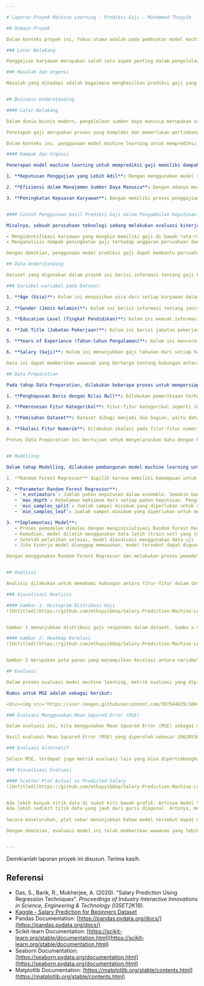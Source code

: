 ```yaml
---

# Laporan Proyek Machine Learning - Prediksi Gaji - Muhammad Thayyib

## Domain Proyek

Dalam konteks proyek ini, fokus utama adalah pada pembuatan model machine learning untuk memprediksi gaji seseorang berdasarkan beberapa fitur seperti usia, jenis kelamin, tingkat pendidikan, jabatan pekerjaan, dan tahun-tahun pengalaman. Prediksi gaji memiliki banyak aplikasi dalam industri, termasuk dalam proses rekrutmen dan penggajian karyawan.

### Latar Belakang

Penggajian karyawan merupakan salah satu aspek penting dalam pengelolaan sumber daya manusia di sebuah perusahaan. Penentuan gaji yang tepat dapat memengaruhi kepuasan dan motivasi karyawan, serta memberikan dampak pada kinerja dan produktivitas perusahaan secara keseluruhan. Oleh karena itu, pengembangan model prediksi gaji menjadi relevan dalam mendukung pengambilan keputusan yang akurat dalam manajemen sumber daya manusia.

### Masalah dan Urgensi

Masalah yang dihadapi adalah bagaimana menghasilkan prediksi gaji yang akurat berdasarkan karakteristik individu karyawan. Urgensinya adalah untuk meningkatkan efisiensi dalam proses penggajian, memastikan keadilan dalam penetapan gaji, serta mendukung pengambilan keputusan strategis dalam pengelolaan sumber daya manusia.


## Business Understanding

#### Latar Belakang

Dalam dunia bisnis modern, pengelolaan sumber daya manusia merupakan salah satu aspek penting yang memengaruhi kesuksesan sebuah perusahaan. Penggajian karyawan adalah salah satu bagian dari manajemen sumber daya manusia yang memiliki dampak signifikan terhadap produktivitas, kepuasan karyawan, dan keberlanjutan bisnis secara keseluruhan. Oleh karena itu, penting bagi perusahaan untuk memiliki sistem penggajian yang adil, transparan, dan efisien.

Penetapan gaji merupakan proses yang kompleks dan memerlukan pertimbangan berbagai faktor, termasuk pengalaman kerja, tingkat pendidikan, jabatan pekerjaan, dan faktor-faktor lainnya. Namun, dalam banyak kasus, proses ini dapat menjadi subjektif dan rentan terhadap bias.

Dalam konteks ini, penggunaan model machine learning untuk memprediksi gaji seseorang dapat memberikan keuntungan yang signifikan bagi perusahaan. Dengan memanfaatkan data historis tentang karyawan dan faktor-faktor yang memengaruhi gaji, perusahaan dapat mengembangkan model yang dapat memberikan perkiraan gaji yang lebih objektif dan terukur.

#### Dampak dan Urgensi

Penerapan model machine learning untuk memprediksi gaji memiliki dampak yang luas dalam konteks bisnis dan ekonomi, antara lain:

1. **Keputusan Penggajian yang Lebih Adil**: Dengan menggunakan model yang didasarkan pada data objektif, perusahaan dapat memastikan bahwa keputusan penggajian didasarkan pada faktor-faktor yang relevan dan tidak terpengaruh oleh bias individu. Hal ini dapat membantu menciptakan lingkungan kerja yang lebih adil dan merata bagi semua karyawan.

2. **Efisiensi dalam Manajemen Sumber Daya Manusia**: Dengan adanya model prediksi gaji yang akurat, perusahaan dapat mengoptimalkan alokasi sumber daya manusia dan merencanakan anggaran dengan lebih efisien. Hal ini memungkinkan perusahaan untuk mengalokasikan sumber daya dengan lebih baik sesuai dengan kebutuhan operasional dan strategis.

3. **Peningkatan Kepuasan Karyawan**: Dengan memiliki proses penggajian yang transparan dan terukur, karyawan akan merasa lebih dihargai dan diakui atas kontribusi mereka. Hal ini dapat meningkatkan tingkat kepuasan karyawan, yang pada gilirannya dapat berkontribusi pada produktivitas dan retensi karyawan yang lebih tinggi.


#### Contoh Penggunaan Hasil Prediksi Gaji dalam Pengambilan Keputusan Bisnis

Misalnya, sebuah perusahaan teknologi sedang melakukan evaluasi kinerja karyawan dan merencanakan peningkatan gaji tahunan. Dengan menggunakan model prediksi gaji, perusahaan dapat:

- Mengidentifikasi karyawan yang mungkin memiliki gaji di bawah rata-rata untuk tingkat pendidikan dan pengalaman kerjanya, dan memberikan peningkatan gaji yang sesuai untuk menjaga keseimbangan internal dan menghindari masalah kepuasan karyawan.
- Menganalisis dampak peningkatan gaji terhadap anggaran perusahaan dan menentukan alokasi dana yang optimal untuk memenuhi kebutuhan penggajian tanpa mengorbankan stabilitas keuangan perusahaan.

Dengan demikian, penggunaan model prediksi gaji dapat membantu perusahaan dalam mengambil keputusan yang lebih tepat dan strategis dalam pengelolaan sumber daya manusia mereka.

## Data Understanding

Dataset yang digunakan dalam proyek ini berisi informasi tentang gaji karyawan di sebuah perusahaan. Setiap baris mewakili seorang karyawan, dan kolom-kolomnya mencakup informasi seperti usia, jenis kelamin, tingkat pendidikan, jabatan pekerjaan, tahun-tahun pengalaman, dan gaji.

### Variabel-variabel pada Dataset:

1. **Age (Usia)**: Kolom ini menyajikan usia dari setiap karyawan dalam tahun. Nilai-nilai dalam kolom ini bersifat numerik.
   
2. **Gender (Jenis Kelamin)**: Kolom ini berisi informasi tentang jenis kelamin setiap karyawan, yang dapat berupa laki-laki atau perempuan. Nilai-nilai dalam kolom ini bersifat kategorikal.

3. **Education Level (Tingkat Pendidikan)**: Kolom ini memuat informasi tentang tingkat pendidikan setiap karyawan, yang dapat berupa SMA, sarjana (bachelor's degree), magister (master's degree), atau doktor (PhD). Nilai-nilai dalam kolom ini bersifat kategorikal.

4. **Job Title (Jabatan Pekerjaan)**: Kolom ini berisi jabatan pekerjaan setiap karyawan, yang dapat bervariasi tergantung pada perusahaan dan mencakup posisi seperti manajer, analis, insinyur, atau administrator. Nilai-nilai dalam kolom ini bersifat kategorikal.

5. **Years of Experience (Tahun-tahun Pengalaman)**: Kolom ini mencerminkan jumlah tahun pengalaman kerja dari setiap karyawan. Nilai-nilai dalam kolom ini bersifat numerik.

6. **Salary (Gaji)**: Kolom ini menunjukkan gaji tahunan dari setiap karyawan dalam dolar Amerika Serikat (USD). Nilai-nilai dalam kolom ini bersifat numerik dan dapat bervariasi tergantung pada faktor-faktor seperti jabatan pekerjaan, tahun-tahun pengalaman, dan tingkat pendidikan.

Data ini dapat memberikan wawasan yang berharga tentang hubungan antara faktor-faktor tertentu seperti usia, jenis kelamin, pendidikan, dan pengalaman kerja dengan besaran gaji. Analisis lebih lanjut tentang data ini akan membantu kita memahami pola-pola yang mungkin terjadi dan merancang model prediksi gaji yang lebih akurat.

## Data Preparation

Pada tahap Data Preparation, dilakukan beberapa proses untuk mempersiapkan data agar siap digunakan dalam pembangunan model machine learning. Proses-proses tersebut antara lain:

1. **Penghapusan Baris dengan Nilai Null**: Dilakukan pemeriksaan terhadap dataset untuk menemukan baris-baris yang memiliki nilai null. Baris-baris tersebut kemudian dihapus dari dataset untuk memastikan kebersihan data yang digunakan dalam pemodelan.

2. **Pemrosesan Fitur Kategorikal**: Fitur-fitur kategorikal seperti Jenis Kelamin, Tingkat Pendidikan, dan Jabatan Pekerjaan perlu diubah menjadi bentuk numerik agar dapat dimengerti oleh model machine learning. Teknik yang digunakan untuk ini adalah pengkodean one-hot, di mana setiap kategori pada fitur kategorikal akan diubah menjadi variabel biner.

3. **Pemisahan Dataset**: Dataset dibagi menjadi dua bagian, yaitu data latih (train set) dan data uji (test set). Data latih digunakan untuk melatih model, sementara data uji digunakan untuk menguji kinerja model yang telah dilatih.

4. **Skalasi Fitur Numerik**: Dilakukan skalasi pada fitur-fitur numerik agar memiliki rentang nilai yang serupa. Hal ini diperlukan agar tidak ada fitur yang mendominasi yang lain dalam proses pelatihan model.

Proses Data Preparation ini bertujuan untuk menyelaraskan data dengan kebutuhan pemodelan dan memastikan bahwa data yang digunakan untuk melatih dan menguji model bersih, terstruktur, dan siap digunakan. Dengan melakukan Data Preparation yang baik, diharapkan kinerja model machine learning yang dibangun dapat dioptimalkan dan memberikan hasil yang lebih baik.


## Modelling

Dalam tahap Modelling, dilakukan pembangunan model machine learning untuk menyelesaikan permasalahan yang telah diidentifikasi sebelumnya. Model yang dipilih dan diimplementasikan dalam proyek ini adalah **Random Forest Regressor**. Pemilihan model ini didasarkan pada beberapa pertimbangan sebagai berikut:

1. **Random Forest Regressor** dipilih karena memiliki kemampuan untuk menangani dataset dengan banyak fitur dengan baik. Selain itu, model ini memiliki fleksibilitas yang baik dalam menangani data numerik dan kategorikal. Random Forest juga cenderung tidak overfitting dan dapat memberikan hasil yang stabil.

2. **Parameter Random Forest Regressor**:
   - `n_estimators`: Jumlah pohon keputusan dalam ensemble. Semakin banyak pohon, semakin baik modelnya, tetapi juga semakin lama waktu komputasi yang dibutuhkan. Dalam proyek ini, nilai defaultnya adalah 100.
   - `max_depth`: Kedalaman maksimum dari setiap pohon keputusan. Pengaturan nilai yang lebih rendah dapat membantu mencegah overfitting. Nilai defaultnya adalah None, yang berarti setiap node akan diperluas sampai semua daunnya murni.
   - `min_samples_split`: Jumlah sampel minimum yang diperlukan untuk membagi sebuah node internal. Nilai defaultnya adalah 2, yang berarti node akan dibagi jika memiliki setidaknya 2 sampel.
   - `min_samples_leaf`: Jumlah sampel minimum yang diperlukan untuk menjadi daun (node termina) dalam pohon. Nilai defaultnya adalah 1.

3. **Implementasi Model**:
   - Proses pemodelan dimulai dengan menginisialisasi Random Forest Regressor dengan parameter yang telah ditentukan.
   - Kemudian, model dilatih menggunakan data latih (train set) yang telah dipersiapkan sebelumnya.
   - Setelah pelatihan selesai, model dievaluasi menggunakan data uji (test set) untuk mengukur kinerjanya.
   - Jika kinerja model dianggap memuaskan, model tersebut dapat digunakan untuk memprediksi gaji berdasarkan fitur-fitur yang diberikan.

Dengan menggunakan Random Forest Regressor dan melakukan proses pemodelan dengan tepat, diharapkan model yang dihasilkan mampu memberikan prediksi gaji yang akurat dan dapat digunakan untuk mendukung pengambilan keputusan yang lebih baik dalam konteks analisis gaji.


## Analisis

Analisis dilakukan untuk memahami hubungan antara fitur-fitur dalam dataset dengan gaji. Visualisasi histogram distribusi gaji menunjukkan bahwa distribusi gaji cenderung condong ke kanan (right-skewed), dengan sebagian besar responden memiliki gaji di kisaran rendah hingga menengah.

### Visualisasi Analisis

#### Gambar 1: Histogram Distribusi Gaji
![Untitled](https://github.com/mthayyibUnp/Salary-Prediction-Machine-Learning/assets/124302200/ac8a208b-0c18-4e67-bcac-de42e2dba3a7)


Gambar 1 menunjukkan distribusi gaji responden dalam dataset. Sumbu x mewakili gaji, sedangkan sumbu y mewakili jumlah orang yang menerima gaji tersebut. Distribusi gaji cenderung condong ke kanan (right-skewed), dengan sebagian besar responden memiliki gaji di kisaran rendah hingga menengah. Perbedaan antara gaji rata-rata dan gaji median menunjukkan adanya sebagian responden dengan penghasilan jauh lebih tinggi dari rata-rata, yang dapat dipengaruhi oleh faktor-faktor seperti pendidikan, pengalaman kerja, dan lokasi.

#### Gambar 2: Heatmap Korelasi
![Untitled](https://github.com/mthayyibUnp/Salary-Prediction-Machine-Learning/assets/124302200/3f831465-c9e8-4433-bdd8-4d26cf49d8ea)


Gambar 2 merupakan peta panas yang menampilkan korelasi antara variabel usia, masa kerja, dan gaji. Warna pada peta panas menunjukkan kekuatan korelasi antara variabel-variabel tersebut. Terdapat korelasi positif yang kuat antara usia dan gaji, serta antara masa kerja dan gaji. Artinya, semakin bertambah usia atau masa kerja seseorang, gaji cenderung meningkat. Namun, terdapat korelasi positif yang lebih lemah antara usia dan masa kerja.

## Evaluasi

Dalam proses evaluasi model machine learning, metrik evaluasi yang dipilih sangat penting untuk mengukur kinerja model. Dalam kasus ini, metrik evaluasi yang digunakan adalah Mean Squared Error (MSE), yang mengukur rata-rata dari kuadrat perbedaan antara nilai sebenarnya (y_test) dan nilai prediksi (y_pred). 

Rumus untuk MSE adalah sebagai berikut:

<div><img src="https://user-images.githubusercontent.com/107544829/188412654-f5dc0ae1-901b-470e-aae5-1f6b5fb68b4d.png" width="300"/></div>

### Evaluasi Menggunakan Mean Squared Error (MSE)

Dalam evaluasi ini, kita menggunakan Mean Squared Error (MSE) sebagai metrik utama untuk mengukur kinerja model. Nilai MSE yang lebih rendah menunjukkan bahwa model lebih baik dalam memprediksi nilai gaji.

Hasil evaluasi Mean Squared Error (MSE) yang diperoleh sebesar 296285366.6666667 menunjukkan bahwa rata-rata kuadrat perbedaan antara nilai gaji yang diprediksi oleh model dengan nilai gaji sebenarnya adalah sebesar itu. Semakin rendah nilai MSE, semakin baik model dalam memprediksi nilai gaji. Dalam konteks ini, meskipun nilai MSE cukup tinggi, kita perlu mempertimbangkan faktor-faktor lain seperti karakteristik dataset dan kebutuhan bisnis sebelum menyimpulkan kualitas model.

### Evaluasi Alternatif

Selain MSE, terdapat juga metrik evaluasi lain yang bisa dipertimbangkan seperti Mean Absolute Error (MAE), Root Mean Squared Error (RMSE), dan koefisien determinasi (R-squared). Evaluasi lebih lanjut dengan menggunakan berbagai metrik evaluasi dapat memberikan pemahaman yang lebih komprehensif tentang kinerja model dan kemungkinan perbaikan yang bisa dilakukan.

### Visualisasi Evaluasi

#### Scatter Plot Actual vs Predicted Salary
![Untitled](https://github.com/mthayyibUnp/Salary-Prediction-Machine-Learning/assets/124302200/04aa9a04-7b70-4158-9b30-4b8a23deb181)


Ada lebih banyak titik data di sudut kiri bawah grafik. Artinya model tersebut cenderung meremehkan gaji yang tinggi. Misalnya, jika gaji sebenarnya seseorang adalah $200.000, model mungkin memperkirakan gajinya hanya $150.000.  
Ada lebih sedikit titik data yang jauh dari garis diagonal. Artinya, model ini lebih akurat dalam memprediksi gaji di kisaran rata-rata dibandingkan dengan gaji yang sangat tinggi atau rendah.  
  
Secara keseluruhan, plot sebar menunjukkan bahwa model tersebut dapat digunakan untuk memperkirakan gaji, namun penting untuk diingat bahwa prediksi tersebut mungkin tidak sempurna.

Dengan demikian, evaluasi model ini telah memberikan wawasan yang lebih mendalam tentang kinerja model dalam memprediksi gaji berdasarkan fitur-fitur yang diberikan.


---
```


Demikianlah laporan proyek ini disusun. Terima kasih.

## Referensi

- Das, S., Barik, R., Mukherjee, A. (2020). "Salary Prediction Using Regression Techniques". *Proceedings of Industry Interactive Innovations in Science, Engineering & Technology (I3SET2K19)*.
- [Kaggle - Salary Prediction for Beginners Dataset](https://www.kaggle.com/datasets/rkiattisak/salaly-prediction-for-beginer)
- Pandas Documentation: [https://pandas.pydata.org/docs/](https://pandas.pydata.org/docs/)
- Scikit-learn Documentation: [https://scikit-learn.org/stable/documentation.html](https://scikit-learn.org/stable/documentation.html)
- Seaborn Documentation: [https://seaborn.pydata.org/documentation.html](https://seaborn.pydata.org/documentation.html)
- Matplotlib Documentation: [https://matplotlib.org/stable/contents.html](https://matplotlib.org/stable/contents.html)
